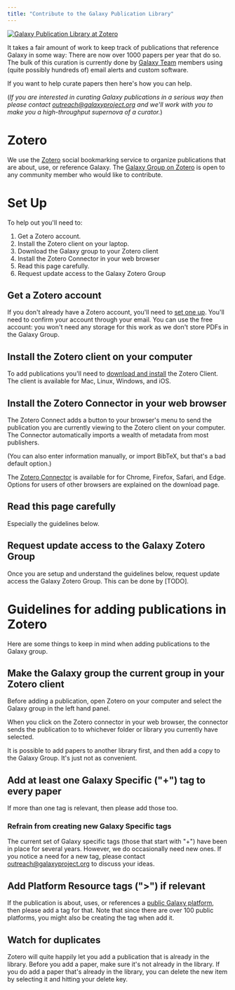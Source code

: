 ```yaml
---
title: "Contribute to the Galaxy Publication Library"
---
```


<div class="float-right">

[![Galaxy Publication Library at Zotero](/images/logos/zotero-logo-small-trans.png)](https://www.zotero.org/groups/1732893/galaxy)

</div>

It takes a fair amount of work to keep track of publications that reference
Galaxy in some way: There are now over 1000 papers per year that do so.  The
bulk of this curation is currently done by [Galaxy
Team](/galaxy-team/) members using (quite possibly hundreds of)
email alerts and custom software.

If you want to help curate papers then here's how you can help.

(*If you are interested in curating Galaxy publications in a serious way then
please contact outreach@galaxyproject.org and we'll work with you to make you a
high-throughput supernova of a curator.*)

# Zotero

We use the [Zotero](https://zotero.org/) social bookmarking service to organize
publications that are about, use, or reference Galaxy.  The [Galaxy Group on
Zotero](https://www.zotero.org/groups/galaxy) is open to any community member
who would like to contribute.

# Set Up

To help out you'll need to:

1. Get a Zotero account.
1. Install the Zotero client on your laptop.
1. Download the Galaxy group to your Zotero client
1. Install the Zotero Connector in your web browser
1. Read this page carefully.
1. Request update access to the Galaxy Zotero Group

## Get a Zotero account

If you don't already have a Zotero account, you'll need to [set one
up](https://www.zotero.org/user/register/). You'll need to confirm your account
through your email.  You can use the free account: you won't need any storage
for this work as we don't store PDFs in the Galaxy Group.

## Install the Zotero client on your computer

To add publications you'll need to [download and
install](https://www.zotero.org/download/) the Zotero Client.  The client is
available for Mac, Linux, Windows, and iOS.

## Install the Zotero Connector in your web browser

The Zotero Connect adds a button to your browser's menu to send the publication
you are currently viewing to the Zotero client on your computer.  The Connector
automatically imports a wealth of metadata from most publishers.

(You can also enter information manually, or import BibTeX, but that's a bad
default option.)

The [Zotero Connector](https://www.zotero.org/download/) is available for for
Chrome, Firefox, Safari, and Edge.
Options for users of other browsers are explained on the download page.

## Read this page carefully

Especially the guidelines below.

## Request update access to the Galaxy Zotero Group

Once you are setup and understand the guidelines below, request update access
the Galaxy Zotero Group.  This can be done by [TODO].

# Guidelines for adding publications in Zotero

Here are some things to keep in mind when adding publications to the Galaxy
group.


## Make the Galaxy group the current group in your Zotero client

Before adding a publication, open Zotero on your computer and select the Galaxy
group in the left hand panel.

When you click on the Zotero connector in your web browser, the connector sends
the publication to to whichever folder or library you currently have selected.

It is possible to add papers to another library first, and then add a copy to
the Galaxy Group.  It's just not as convenient.

## Add at least one Galaxy Specific ("+") tag to every paper

If more than one tag is relevant, then please add those too.

### Refrain from creating new Galaxy Specific tags

The current set of Galaxy specific tags (those that start with "+") have been
in place for several years.  However, we do occasionally need new ones.  If you
notice a need for a new tag, please contact outreach@galaxyproject.org to
discuss your ideas.

## Add Platform Resource tags (">") if relevant

If the publication is about, uses, or references a [public Galaxy platform](/use/), then please add a tag for that.  Note that since there are over 100
public platforms, you might also be creating the tag when add it.

## Watch for duplicates

Zotero will quite happily let you add a publication that is already in the
library.  Before you add a paper, make sure it's not already in the library.
If you do add a paper that's already in the library, you can delete the new
item by selecting it and hitting your delete key.
